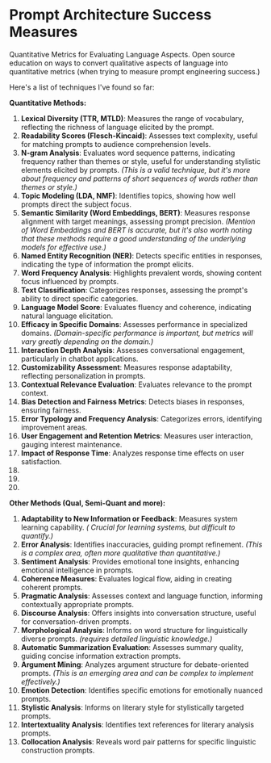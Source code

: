 # Prompt Architecture Success Measures
Quantitative Metrics for Evaluating Language Aspects. Open source education on ways to convert qualitative aspects of language into quantitative metrics (when trying to measure prompt engineering success.) 

Here's a list of techniques I've found so far:

**Quantitative Methods:**

1. **Lexical Diversity (TTR, MTLD)**: Measures the range of vocabulary, reflecting the richness of language elicited by the prompt.
2. **Readability Scores (Flesch-Kincaid)**: Assesses text complexity, useful for matching prompts to audience comprehension levels.
3. **N-gram Analysis**: Evaluates word sequence patterns, indicating frequency rather than themes or style, useful for understanding stylistic elements elicited by prompts. *(This is a valid technique, but it's more about frequency and patterns of short sequences of words rather than themes or style.)*
4. **Topic Modeling (LDA, NMF)**: Identifies topics, showing how well prompts direct the subject focus.
5. **Semantic Similarity (Word Embeddings, BERT)**: Measures response alignment with target meanings, assessing prompt precision. *(Mention of Word Embeddings and BERT is accurate, but it's also worth noting that these methods require a good understanding of the underlying models for effective use.)*
6. **Named Entity Recognition (NER)**: Detects specific entities in responses, indicating the type of information the prompt elicits.
7. **Word Frequency Analysis**: Highlights prevalent words, showing content focus influenced by prompts.
8. **Text Classification**: Categorizes responses, assessing the prompt's ability to direct specific categories.
9. **Language Model Score**: Evaluates fluency and coherence, indicating natural language elicitation.
10. **Efficacy in Specific Domains**: Assesses performance in specialized domains. *(Domain-specific performance is important, but metrics will vary greatly depending on the domain.)*
11.  **Interaction Depth Analysis**: Assesses conversational engagement, particularly in chatbot applications.
12. **Customizability Assessment**: Measures response adaptability, reflecting personalization in prompts.
13. **Contextual Relevance Evaluation**: Evaluates relevance to the prompt context.
14. **Bias Detection and Fairness Metrics**: Detects biases in responses, ensuring fairness.
15. **Error Typology and Frequency Analysis**: Categorizes errors, identifying improvement areas.
16. **User Engagement and Retention Metrics**: Measures user interaction, gauging interest maintenance.
17. **Impact of Response Time**: Analyzes response time effects on user satisfaction.
18. 
19. 
20. 

**Other Methods (Qual, Semi-Quant and more):**

1. **Adaptability to New Information or Feedback**: Measures system learning capability. *( Crucial for learning systems, but difficult to quantify.)*
2. **Error Analysis**: Identifies inaccuracies, guiding prompt refinement. _*(This is a complex area, often more qualitative than quantitative.)*_
3. **Sentiment Analysis**: Provides emotional tone insights, enhancing emotional intelligence in prompts.
4. **Coherence Measures**: Evaluates logical flow, aiding in creating coherent prompts.
5. **Pragmatic Analysis**: Assesses context and language function, informing contextually appropriate prompts.
6. **Discourse Analysis**: Offers insights into conversation structure, useful for conversation-driven prompts.
7. **Morphological Analysis**: Informs on word structure for linguistically diverse prompts. *(requires detailed linguistic knowledge.)*
8. **Automatic Summarization Evaluation**: Assesses summary quality, guiding concise information extraction prompts.
9. **Argument Mining**: Analyzes argument structure for debate-oriented prompts. *(This is an emerging area and can be complex to implement effectively.)*
10. **Emotion Detection**: Identifies specific emotions for emotionally nuanced prompts.
11. **Stylistic Analysis**: Informs on literary style for stylistically targeted prompts.
12. **Intertextuality Analysis**: Identifies text references for literary analysis prompts.
13. **Collocation Analysis**: Reveals word pair patterns for specific linguistic construction prompts.

